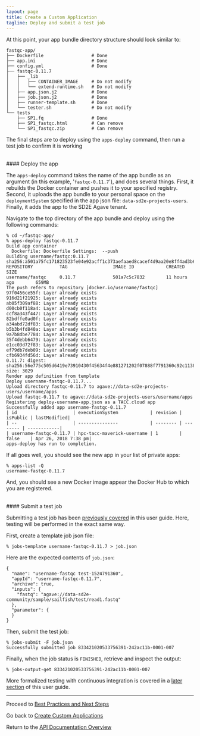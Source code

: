 ```yaml
---
layout: page
title: Create a Custom Application
tagline: Deploy and submit a test job
---
```


At this point, your app bundle directory structure should look similar to:
```
fastqc-app/
├── Dockerfile                  # Done
├── app.ini                     # Done
├── config.yml                  # Done
├── fastqc-0.11.7
│   ├── _lib
│   │   ├── CONTAINER_IMAGE     # Do not modify
│   │   └── extend-runtime.sh   # Do not modify
│   ├── app.json.j2             # Done
│   ├── job.json.j2             # Done
│   ├── runner-template.sh      # Done
│   └── tester.sh               # Do not modify
└── tests
    ├── SP1.fq                  # Done
    ├── SP1_fastqc.html         # Can remove
    └── SP1_fastqc.zip          # Can remove
```

The final steps are to deploy using the `apps-deploy` command, then run a test
job to confirm it is working


<br>
#### Deploy the app

The `apps-deploy` command takes the name of the app bundle as an argument (in
this example, '`fastqc-0.11.7`'), and does several things. First, it rebuilds the
Docker container and pushes it to your specified registry. Second, it uploads the
app bundle to your personal space on the `deploymentSystem` specified in the app
json file: `data-sd2e-projects-users`. Finally, it adds the app to the SD2E
Agave tenant.

Navigate to the top directory of the app bundle and deploy using the following
commands:
```
% cd ~/fastqc-app/
% apps-deploy fastqc-0.11.7
Build app container
  Dockerfile: Dockerfile Settings:  --push
Building username/fastqc:0.11.7
sha256:a501a75fc171823523fe04e92acff1c373aefaaed8cacef4d9aa20e8ff4ad3b69
REPOSITORY          TAG                 IMAGE ID            CREATED             SIZE
username/fastqc     0.11.7              501a7c5c7832        11 hours ago        659MB
The push refers to repository [docker.io/username/fastqc]
97f0456ce55f: Layer already exists
916d21f21925: Layer already exists
ab05f309af88: Layer already exists
d00cb0f118a4: Layer already exists
ccf8a343f447: Layer already exists
82bdffe0ad0f: Layer already exists
a34abd72df83: Layer already exists
b5b3b4fd840a: Layer already exists
9a7b8dbe7784: Layer already exists
35f4debb6479: Layer already exists
e1cc03d72f83: Layer already exists
ef79db7deb09: Layer already exists
cfb6934fd56d: Layer already exists
0.11.7: digest: sha256:56e775c505d6419e73910430f45634f4e881271202f07888f7791360c92c1138 size: 3029
Render app definition from template
Deploy username-fastqc-0.11.7...
Upload directory fastqc-0.11.7 to agave://data-sd2e-projects-users/username/apps
Upload fastqc-0.11.7 to agave://data-sd2e-projects-users/username/apps
Registering deploy-username-app.json as a TACC.cloud app
Successfully added app username-fastqc-0.11.7
| id                     | executionSystem            | revision | isPublic | lastModified|
| --                     | ---------------            | -------- | -------- | ------------|
| username-fastqc-0.11.7 | hpc-tacc-maverick-username | 1        | false    | Apr 26, 2018 7:38 pm|
apps-deploy has run to completion.
```

If all goes well, you should see the new app in your list of private apps:
```
% apps-list -Q
username-fastqc-0.11.7
```

And, you should see a new Docker image appear the Docker Hub to which you are
registered.

<br>
#### Submit a test job

Submitting a test job has been [previously covered](02.submit_job.md) in this
user guide. Here, testing will be performed in the exact same way.

First, create a template job json file:
```
% jobs-template username-fastqc-0.11.7 > job.json
```

Here are the expected contents of `job.json`:
```
{
  "name": "username-fastqc test-1524791360",
  "appId": "username-fastqc-0.11.7",
  "archive": true,                                                         
  "inputs": {
    "fastq": "agave://data-sd2e-community/sample/sailfish/test/read1.fastq"
  },
  "parameter": {
  }
}
```

Then, submit the test job:
```
% jobs-submit -F job.json
Successfully submitted job 833421020533756391-242ac11b-0001-007
```

Finally, when the job status is `FINISHED`, retrieve and inspect the output:
```
% jobs-output-get 833421020533756391-242ac11b-0001-007
```

More formalized testing with continuous integration is covered in a
[later section](03.apps_ci_jenkins.md) of this user guide.


---
Proceed to [Best Practices and Next Steps](03.create_app_05.md)

Go back to [Create Custom Applications](03.create_app.md)

Return to the [API Documentation Overview](../index.md)
